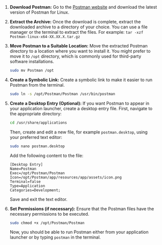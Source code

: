 1. **Download Postman:**
   Go to the [Postman website](https://www.postman.com/downloads/) and download the latest version of Postman for Linux.

2. **Extract the Archive:**
   Once the download is complete, extract the downloaded archive to a directory of your choice. You can use a file manager or the terminal to extract the files. For example: `tar -xzf Postman-linux-x64-XX.XX.X.tar.gz`

3. **Move Postman to a Suitable Location:**
    Move the extracted Postman directory to a location where you want to install it. You might prefer to move it to `/opt` directory, which is commonly used for third-party software installations.
    ```bash
    sudo mv Postman /opt
    ```

4. **Create a Symbolic Link:**
    Create a symbolic link to make it easier to run Postman from the terminal.
    ```bash
    sudo ln -s /opt/Postman/Postman /usr/bin/postman
    ```

5. **Create a Desktop Entry (Optional):**
    If you want Postman to appear in your application launcher, create a desktop entry file. First, navigate to the appropriate directory:
    ```bash
    cd /usr/share/applications
    ```
    Then, create and edit a new file, for example `postman.desktop`, using your preferred text editor:
    ```bash
    sudo nano postman.desktop
    ```
    Add the following content to the file:
    ```plaintext
    [Desktop Entry]
    Name=Postman
    Exec=/opt/Postman/Postman
    Icon=/opt/Postman/app/resources/app/assets/icon.png
    Terminal=false
    Type=Application
    Categories=Development;
    ```
    Save and exit the text editor.

6. **Set Permissions (if necessary):**
    Ensure that the Postman files have the necessary permissions to be executed.
    ```bash
    sudo chmod +x /opt/Postman/Postman
    ```
    Now, you should be able to run Postman either from your application launcher or by typing `postman` in the terminal.
